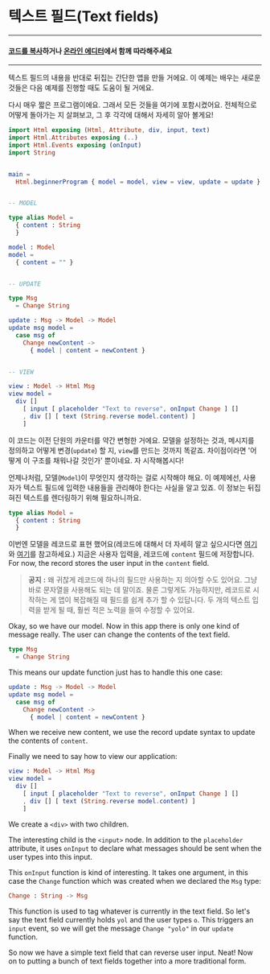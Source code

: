 # 텍스트 필드\(Text fields\)

---

#### [코드를 복사](https://github.com/evancz/elm-architecture-tutorial/)하거나 [온라인 에디터](http://elm-lang.org/examples/field)에서 함께 따라해주세요

---

텍스트 필드의 내용을 반대로 뒤집는 간단한 앱을 만들 거에요. 이 예제는 배우는 새로운 것들은 다음 예제를 진행할 때도 도움이 될 거에요.

다시 매우 짧은 프로그램이에요. 그래서 모든 것들을 여기에 포함시켰어요. 전체적으로 어떻게 돌아가는 지 살펴보고, 그 후 각각에 대해서 자세히 알아 볼게요!

```elm
import Html exposing (Html, Attribute, div, input, text)
import Html.Attributes exposing (..)
import Html.Events exposing (onInput)
import String


main =
  Html.beginnerProgram { model = model, view = view, update = update }


-- MODEL

type alias Model =
  { content : String
  }

model : Model
model =
  { content = "" }


-- UPDATE

type Msg
  = Change String

update : Msg -> Model -> Model
update msg model =
  case msg of
    Change newContent ->
      { model | content = newContent }


-- VIEW

view : Model -> Html Msg
view model =
  div []
    [ input [ placeholder "Text to reverse", onInput Change ] []
    , div [] [ text (String.reverse model.content) ]
    ]
```

이 코드는 이전 단원의 카운터를 약간 변형한 거에요. 모델을 설정하는 것과, 메시지를 정의하고 어떻게 변경\(`update`\) 할 지, `view`를 만드는 것까지 똑같죠. 차이점이라면 '어떻게 이 구조를 채워나갈 것인가' 뿐이네요. 자 시작해봅시다!

언제나처럼, 모델\(`Model`\)이 무엇인지 생각하는 걸로 시작해야 해요. 이 예제에선, 사용자가 텍스트 필드에 입력한 내용들을 관리해야 한다는 사실을 알고 있죠. 이 정보는 뒤집혀진 텍스트를 렌더링하기 위해 필요하니까요. 

```elm
type alias Model =
  { content : String
  }
```

이번엔 모델을 레코드로 표현 했어요\(레코드에 대해서 더 자세히 알고 싶으시다면 [여기](http://guide.elm-lang.org/core_language.html#records)와 [여기](http://elm-lang.org/docs/records)를 참고하세요.\) 지금은 사용자 입력을, 레코드에 `content` 필드에 저장합니다. For now, the record stores the user input in the `content` field.

> **공지** **:** 왜 귀찮게 레코드에 하나의 필드만 사용하는 지 의아할 수도 있어요. 그냥 바로 문자열을 사용해도 되는 데 말이죠. 물론 그렇게도 가능하지만, 레코드로 시작하는 게 앱이 복잡해질 때 필드를 쉽게 추가 할 수 있답니다. 두 개의 텍스트 입력을 받게 될 때, 훨씬 적은 노력을 들여 수정할 수 있어요.

Okay, so we have our model. Now in this app there is only one kind of message really. The user can change the contents of the text field.

```elm
type Msg
  = Change String
```

This means our update function just has to handle this one case:

```elm
update : Msg -> Model -> Model
update msg model =
  case msg of
    Change newContent ->
      { model | content = newContent }
```

When we receive new content, we use the record update syntax to update the contents of `content`.

Finally we need to say how to view our application:

```elm
view : Model -> Html Msg
view model =
  div []
    [ input [ placeholder "Text to reverse", onInput Change ] []
    , div [] [ text (String.reverse model.content) ]
    ]
```

We create a `<div>` with two children.

The interesting child is the `<input>` node. In addition to the `placeholder` attribute, it uses `onInput` to declare what messages should be sent when the user types into this input.

This `onInput` function is kind of interesting. It takes one argument, in this case the `Change` function which was created when we declared the `Msg` type:

```elm
Change : String -> Msg
```

This function is used to tag whatever is currently in the text field. So let's say the text field currently holds `yol` and the user types `o`. This triggers an `input` event, so we will get the message `Change "yolo"` in our `update` function.

So now we have a simple text field that can reverse user input. Neat! Now on to putting a bunch of text fields together into a more traditional form.

